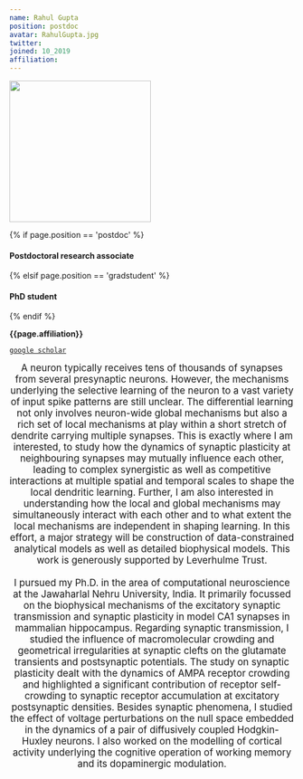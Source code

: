 ```yaml
---
name: Rahul Gupta
position: postdoc
avatar: RahulGupta.jpg
twitter:
joined: 10_2019
affiliation:
---
```


<img width="250" src="{{site.baseurl}}/images/people/{{page.avatar}}" data-action="zoom">

 {% if page.position == 'postdoc' %}
<h4>Postdoctoral research associate</h4>
 {% elsif page.position == 'gradstudent' %}
<h4>PhD student</h4>
 {% endif %}

<b>{{page.affiliation}}</b>

<i class="fa fa-book"></i> <a href="https://scholar.google.com/citations?view_op=list_works&hl=en&user=rlB-OQgAAAAJ">`google scholar`</a><br>

<header class="masthead text-justify" style="font-size:120%">
A neuron typically receives tens of thousands of synapses from several presynaptic neurons. However, the mechanisms underlying the selective learning of the neuron to a vast variety of input spike patterns are still unclear. The differential learning not only involves neuron-wide global mechanisms but also a rich set of local mechanisms at play within a short stretch of dendrite carrying multiple synapses.  This is exactly where I am interested, to study how the dynamics of synaptic plasticity at neighbouring synapses may mutually influence each other, leading to complex synergistic as well as competitive interactions at multiple spatial and temporal scales to shape the local dendritic learning. Further, I am also interested in understanding how the local and global mechanisms may simultaneously interact with each other and to what extent the local mechanisms are independent in shaping learning. In this effort, a major strategy will be construction of data-constrained analytical models as well as detailed biophysical models. This work is generously supported by Leverhulme Trust.
<br><br>
I pursued my Ph.D. in the area of computational neuroscience at the Jawaharlal Nehru University, India. It primarily focussed on the biophysical mechanisms of the excitatory synaptic transmission and synaptic plasticity in model CA1 synapses in mammalian hippocampus. Regarding synaptic transmission, I studied the influence of macromolecular crowding and geometrical irregularities at synaptic clefts on the glutamate transients and postsynaptic potentials. The study on synaptic plasticity dealt with the dynamics of AMPA receptor crowding and highlighted a significant contribution of receptor self-crowding to synaptic receptor accumulation at excitatory postsynaptic densities. Besides synaptic phenomena, I studied the effect of voltage perturbations on the null space embedded in the dynamics of a pair of diffusively coupled Hodgkin-Huxley neurons. I also worked on the modelling of cortical activity underlying the cognitive operation of working memory and its dopaminergic modulation.
</header>
<br><br>
